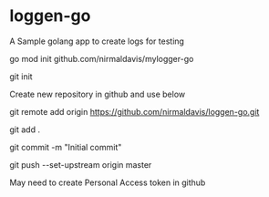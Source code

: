 # loggen-go
A Sample golang app to create logs for testing

go mod init github.com/nirmaldavis/mylogger-go

git init

Create new repository in github and use below

git remote add origin https://github.com/nirmaldavis/loggen-go.git

git add .

git commit -m "Initial commit"

git push --set-upstream origin master

May need to create Personal Access token in github 